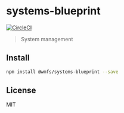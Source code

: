 # systems-blueprint
[![CircleCI](https://circleci.com/gh/wmfs/systems-blueprint.svg?style=svg)](https://circleci.com/gh/wmfs/systems-blueprint)
> System management

## Install

``` bash
npm install @wmfs/systems-blueprint --save
```

## <a name="license"></a>License

MIT

